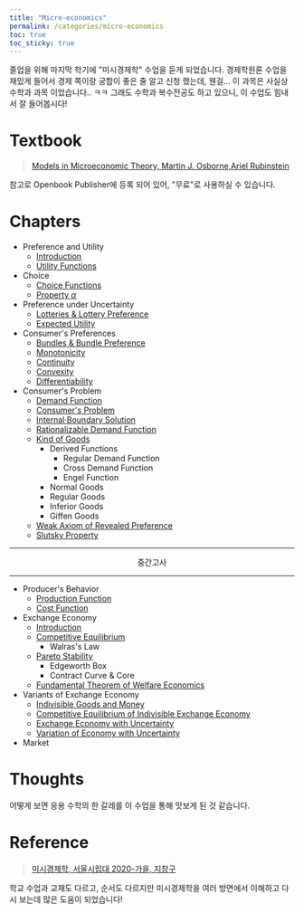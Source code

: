 ```yaml
---
title: "Micro-economics"
permalink: /categories/micro-economics
toc: true
toc_sticky: true
---
```


졸업을 위해 마지막 학기에 "미시경제학" 수업을 듣게 되었습니다.
경제학원론 수업을 재밌게 들어서 경제 쪽이랑 궁합이 좋은 줄 알고 신청 했는데, 웬걸... 이 과목은 사실상 수학과 과목 이었습니다.. ㅋㅋ 그래도 수학과 복수전공도 하고 있으니, 이 수업도 힘내서 잘 들어봅시다!

# Textbook

> [Models in Microeconomic Theory, Martin J. Osborne,Ariel Rubinstein](https://www.openbookpublishers.com/books/10.11647/obp.0361)

참고로 Openbook Publisher에 등록 되어 있어, "무료"로 사용하실 수 있습니다.


# Chapters

- Preference and Utility
  - [Introduction](/2025/03/05/preferences/)
  - [Utility Functions](/2025/03/10/utility-functions/)
- Choice
  - [Choice Functions](/2025/03/12/choice-functions/)
  - [Property $\alpha$](/2025/03/17/property-alpha/)
- Preference under Uncertainty
  - [Lotteries & Lottery Preference](/2025/03/19/lotteries/)
  - [Expected Utility](/2025/04/10/expected-utility/)
- Consumer's Preferences
  - [Bundles & Bundle Preference](/2025/04/12/bundles-of-goods/)
  - [Monotonicity](/2025/04/13/bundle-preference-monotonicity/)
  - [Continuity](/2025/04/14/bundle-preference-continuity/)
  - [Convexity](/2025/04/14/bundle-preference-convexity/)
  - [Differentiability](/2025/04/14/bundle-preference-differentiability/)
- Consumer's Problem
  - [Demand Function](/2025/04/21/demand-function/)
  - [Consumer's Problem](/2025/04/22/consumer-problem/)
  - [Internal·Boundary Solution](/2025/05/10/internal-and-boundary-solution/)
  - [Rationalizable Demand Function](/2025/05/10/rationalizable-demand-function/)
  - [Kind of Goods](/2025/05/11/kind-of-goods/)
    - Derived Functions
      - Regular Demand Function
      - Cross Demand Function
      - Engel Function
    - Normal Goods
    - Regular Goods
    - Inferior Goods
    - Giffen Goods
  - [Weak Axiom of Revealed Preference](/2025/05/11/weak-axiom-of-revealed-preferences/)
  - [Slutsky Property](/2025/05/12/slutsky-property/)

<hr/>

<div style="text-align: center">

중간고사

</div>

<hr/>

- Producer's Behavior
  - [Production Function](/2025/05/13/production-function/)
  - [Cost Function](/2025/05/14/cost-function/)
- Exchange Economy
  - [Introduction](/2025/05/14/exchange-economy/)
  - [Competitive Equilibrium](/2025/05/15/competitive-equilibrium/)
    - Walras's Law
  - [Pareto Stability](/2025/05/15/pareto-stability/)
    - Edgeworth Box
    - Contract Curve & Core
  - [Fundamental Theorem of Welfare Economics](/2025/05/17/fundamental-theorem-of-welfare-economics/)
- Variants of Exchange Economy
  - [Indivisible Goods and Money](/2025/05/18/indivisible-goods-and-money/)
  - [Competitive Equilibrium of Indivisible Exchange Economy](/2025/05/19/competitive-equilibrium-of-indivisible-exchange-economy/)
  - [Exchange Economy with Uncertainty](/2025/05/20/exchange-economy-with-uncertainty/)
  - [Variation of Economy with Uncertainty](/2025/05/20/variation-of-economy-with-uncertainty/)
- Market

# Thoughts

어떻게 보면 응용 수학의 한 갈레를 이 수업을 통해 맛보게 된 것 같습니다.

# Reference

> [미시경제학, 서울시립대 2020-가을, 지창구](https://www.youtube.com/playlist?list=PLhsqVA2TJf4eJ9dcClZ80Ihgh0mCe6Ewv)

학교 수업과 교재도 다르고, 순서도 다르지만 미시경제학을 여러 방면에서 이해하고 다시 보는데 많은 도움이 되었습니다!
